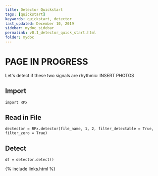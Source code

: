 ```yaml
---
title: Detector Quickstart
tags: [quickstart]
keywords: quickstart, detector
last_updated: December 10, 2019
sidebar: mydoc_sidebar
permalink: v0.1_detector_quick_start.html
folder: mydoc
---
```

# PAGE IN PROGRESS
Let's detect if these two signals are rhythmic:
INSERT PHOTOS

## Import
```import RPx```

## Read in File
```dectector = RPx.detector(file_name, 1, 2, filter_detectable = True, filter_zero = True)```

## Detect
```df = detector.detect()```



{% include links.html %}

